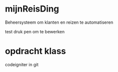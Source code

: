 # mijnReisDing
Beheersysteem om klanten en reizen te automatiseren

test druk pen om te bewerken

# opdracht klass
codeigniter in git
